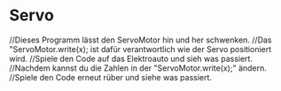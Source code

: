# Servo

//Dieses Programm lässt den ServoMotor hin und her schwenken.
//Das "ServoMotor.write(x); ist dafür verantwortlich wie der Servo positioniert wird.
//Spiele den Code auf das Elektroauto und sieh was passiert.
//Nachdem kannst du die Zahlen in der "ServoMotor.write(x);" ändern.
//Spiele den Code erneut rüber und siehe was passiert.


